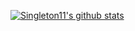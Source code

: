 
[![Singleton11's github stats](https://github-readme-stats.vercel.app/api?username=kawmy&count_private=true&theme=nightowl)](https://github.com/anuraghazra/github-readme-stats)
